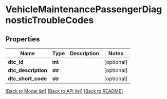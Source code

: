 # VehicleMaintenancePassengerDiagnosticTroubleCodes

## Properties
Name | Type | Description | Notes
------------ | ------------- | ------------- | -------------
**dtc_id** | **int** |  | [optional] 
**dtc_description** | **str** |  | [optional] 
**dtc_short_code** | **str** |  | [optional] 

[[Back to Model list]](../README.md#documentation-for-models) [[Back to API list]](../README.md#documentation-for-api-endpoints) [[Back to README]](../README.md)


